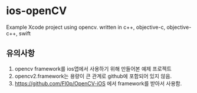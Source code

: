 # ios-openCV
Example Xcode project using opencv.
written in c++, objective-c, objective-c++, swift

## 유의사항
1. opencv framework를 ios앱에서 사용하기 위해 만들어본 예제 프로젝트
2. opencv2.framework는 용량이 큰 관계로 github에 포함되어 있지 않음.
3. https://github.com/Fl0p/OpenCV-iOS 에서 framework를 받아서 사용함.


